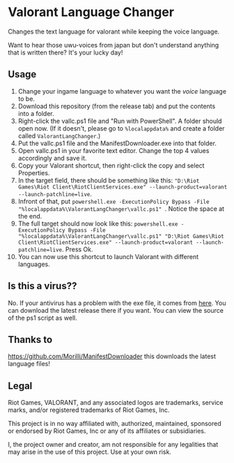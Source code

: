 # Valorant Language Changer
Changes the text language for valorant while keeping the voice language.

Want to hear those uwu-voices from japan but don't understand anything that is written there? It's your lucky day!

## Usage
1. Change your ingame language to whatever you want the *voice* language to be.
2. Download this repository (from the release tab) and put the contents into a folder.
3. Right-click the vallc.ps1 file and "Run with PowerShell". A folder should open now. (If it doesn't, please go to `%localappdata%` and create a folder called `ValorantLangChanger`.)
4. Put the vallc.ps1 file and the ManifestDownloader.exe into that folder.
5. Open vallc.ps1 in your favorite text editor. Change the top 4 values accordingly and save it.
6. Copy your Valorant shortcut, then right-click the copy and select Properties.
7. In the target field, there should be something like this: `"D:\Riot Games\Riot Client\RiotClientServices.exe" --launch-product=valorant --launch-patchline=live`.
8. Infront of that, put `powershell.exe -ExecutionPolicy Bypass -File "%localappdata%\ValorantLangChanger\vallc.ps1" `. Notice the space at the end.
9. The full target should now look like this: `powershell.exe -ExecutionPolicy Bypass -File "%localappdata%\ValorantLangChanger\vallc.ps1" "D:\Riot Games\Riot Client\RiotClientServices.exe" --launch-product=valorant --launch-patchline=live`. Press Ok.
10. You can now use this shortcut to launch Valorant with different languages.

## Is this a virus??
No. If your antivirus has a problem with the exe file, it comes from [here](https://github.com/Morilli/ManifestDownloader). You can download the latest release there if you want. You can view the source of the ps1 script as well.

## Thanks to
https://github.com/Morilli/ManifestDownloader this downloads the latest language files!

## Legal

Riot Games, VALORANT, and any associated logos are trademarks, service marks, and/or registered trademarks of Riot Games, Inc.

This project is in no way affiliated with, authorized, maintained, sponsored or endorsed by Riot Games, Inc or any of its affiliates or subsidiaries.

I, the project owner and creator, am not responsible for any legalities that may arise in the use of this project. Use at your own risk.
